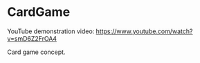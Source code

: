 # CardGame
YouTube demonstration video: https://www.youtube.com/watch?v=smD6Z2FrOA4

Card game concept.
